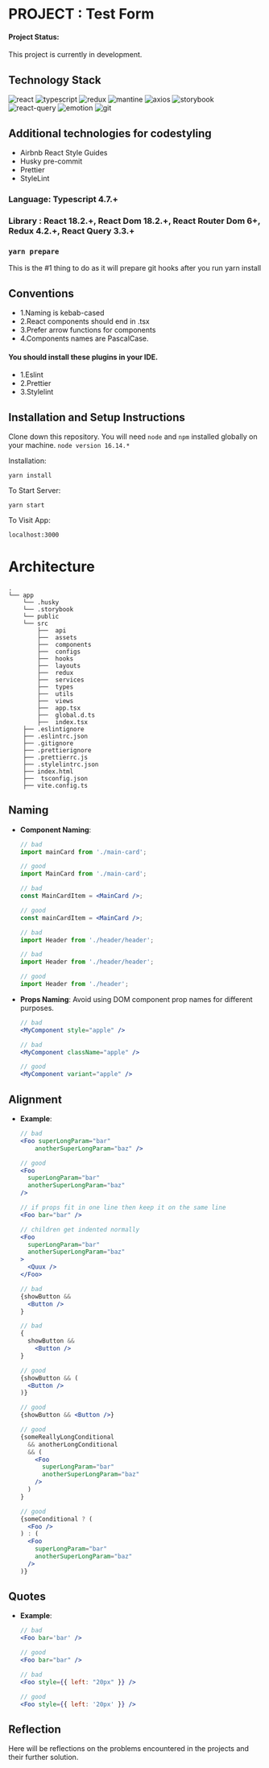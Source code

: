 # PROJECT : Test Form

#### Project Status:

This project is currently in development.

## Technology Stack
![react](https://img.shields.io/badge/-react-gray?style=for-the-badge&logo=react&logoColor=white&labelColor=306998)
![typescript](https://img.shields.io/badge/-typescript-306998?style=for-the-badge&logo=typescript&logoColor=white&labelColor=30)
![redux](https://img.shields.io/badge/-redux-gray?style=for-the-badge&logo=redux&logoColor=white&labelColor=purple)
![mantine](https://img.shields.io/badge/-mantine-306998?style=for-the-badge&logo=mantine&logoColor=white&labelColor=306998)
![axios](https://img.shields.io/badge/-axios-gray?style=for-the-badge&logo=axios&logoColor=white&labelColor=purple)
![storybook](https://img.shields.io/badge/-storybook-gray?style=for-the-badge&logo=storybook&logoColor=white&labelColor=violet)
![react-query](https://img.shields.io/badge/-react%20query-gray?style=for-the-badge&logo=react-query&logoColor=white&labelColor=306998)
![emotion](https://img.shields.io/badge/-emotion%emotion-purple?style=for-the-badge&logo=styled-components&logoColor=white&labelColor=purple)
![git](https://img.shields.io/badge/git-%23F05033.svg?style=for-the-badge&logo=git&logoColor=white)
## Additional technologies for codestyling

- Airbnb React Style Guides
- Husky pre-commit
- Prettier 
- StyleLint

### Language: Typescript 4.7.+

### Library : React 18.2.+, React Dom 18.2.+, React Router Dom 6+,  Redux 4.2.+, React Query 3.3.+
### `yarn prepare`

This is the #1 thing to do as it will prepare git hooks after you run yarn install

## Conventions
- 1.Naming is kebab-cased
- 2.React components should end in .tsx
- 3.Prefer arrow functions for components 
- 4.Components names are PascalCase.


#### You should install these plugins in your IDE.

- 1.Eslint
- 2.Prettier
- 3.Stylelint

## Installation and Setup Instructions

Clone down this repository. You will need `node` and `npm` installed globally on your machine.  `node version 16.14.*`

Installation:

`yarn install`  

To Start Server:

`yarn start`  

To Visit App:

`localhost:3000` 


# Architecture

```
.
└── app
    └── .husky
    └── .storybook
    └── public
    └── src
        ├──  api
        ├──  assets
        ├──  components
        ├──  configs
        ├──  hooks
        ├──  layouts
        ├──  redux
        ├──  services
        ├──  types
        ├──  utils
        ├──  views
        ├──  app.tsx
        ├──  global.d.ts
        ├──  index.tsx
    ├── .eslintignore
    ├── .eslintrc.json
    ├── .gitignore
    ├── .prettierignore
    ├── .prettierrc.js
    ├── .stylelintrc.json
    ├── index.html
    ├──  tsconfig.json
    ├── vite.config.ts
```

## Naming

  - **Component Naming**: 

    ```jsx
    // bad
    import mainCard from './main-card';

    // good
    import MainCard from './main-card';

    // bad
    const MainCardItem = <MainCard />;

    // good
    const mainCardItem = <MainCard />;
    ```

    ```jsx
    // bad
    import Header from './header/header';

    // bad
    import Header from './header/header';

    // good
    import Header from './header';
    ```

  - **Props Naming**: Avoid using DOM component prop names for different purposes.
    ```jsx
    // bad
    <MyComponent style="apple" />

    // bad
    <MyComponent className="apple" />

    // good
    <MyComponent variant="apple" />
    ```


## Alignment

   - **Example**:

      ```jsx
      // bad
      <Foo superLongParam="bar"
          anotherSuperLongParam="baz" />

      // good
      <Foo
        superLongParam="bar"
        anotherSuperLongParam="baz"
      />

      // if props fit in one line then keep it on the same line
      <Foo bar="bar" />

      // children get indented normally
      <Foo
        superLongParam="bar"
        anotherSuperLongParam="baz"
      >
        <Quux />
      </Foo>

      // bad
      {showButton &&
        <Button />
      }

      // bad
      {
        showButton &&
          <Button />
      }

      // good
      {showButton && (
        <Button />
      )}

      // good
      {showButton && <Button />}

      // good
      {someReallyLongConditional
        && anotherLongConditional
        && (
          <Foo
            superLongParam="bar"
            anotherSuperLongParam="baz"
          />
        )
      }

      // good
      {someConditional ? (
        <Foo />
      ) : (
        <Foo
          superLongParam="bar"
          anotherSuperLongParam="baz"
        />
      )}
      ```

## Quotes

   - **Example**:
   
      ```jsx
      // bad
      <Foo bar='bar' />

      // good
      <Foo bar="bar" />

      // bad
      <Foo style={{ left: "20px" }} />

      // good
      <Foo style={{ left: '20px' }} />
      ```


## Reflection
Here will be reflections on the problems encountered in the projects and their further solution.

